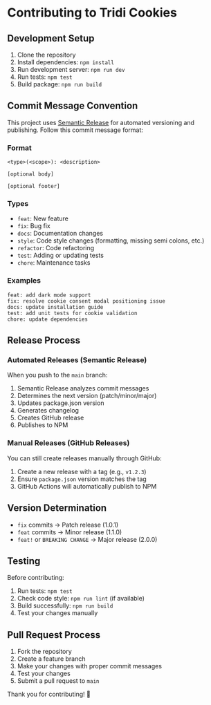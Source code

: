 # Contributing to Tridi Cookies

## Development Setup

1. Clone the repository
2. Install dependencies: `npm install`
3. Run development server: `npm run dev`
4. Run tests: `npm test`
5. Build package: `npm run build`

## Commit Message Convention

This project uses [Semantic Release](https://semantic-release.gitbook.io/) for automated versioning and publishing. Follow this commit message format:

### Format

```
<type>(<scope>): <description>

[optional body]

[optional footer]
```

### Types

- `feat`: New feature
- `fix`: Bug fix
- `docs`: Documentation changes
- `style`: Code style changes (formatting, missing semi colons, etc.)
- `refactor`: Code refactoring
- `test`: Adding or updating tests
- `chore`: Maintenance tasks

### Examples

```
feat: add dark mode support
fix: resolve cookie consent modal positioning issue
docs: update installation guide
test: add unit tests for cookie validation
chore: update dependencies
```

## Release Process

### Automated Releases (Semantic Release)

When you push to the `main` branch:

1. Semantic Release analyzes commit messages
2. Determines the next version (patch/minor/major)
3. Updates package.json version
4. Generates changelog
5. Creates GitHub release
6. Publishes to NPM

### Manual Releases (GitHub Releases)

You can still create releases manually through GitHub:

1. Create a new release with a tag (e.g., `v1.2.3`)
2. Ensure `package.json` version matches the tag
3. GitHub Actions will automatically publish to NPM

## Version Determination

- `fix` commits → Patch release (1.0.1)
- `feat` commits → Minor release (1.1.0)
- `feat!` or `BREAKING CHANGE` → Major release (2.0.0)

## Testing

Before contributing:

1. Run tests: `npm test`
2. Check code style: `npm run lint` (if available)
3. Build successfully: `npm run build`
4. Test your changes manually

## Pull Request Process

1. Fork the repository
2. Create a feature branch
3. Make your changes with proper commit messages
4. Test your changes
5. Submit a pull request to `main`

Thank you for contributing! 🍪
